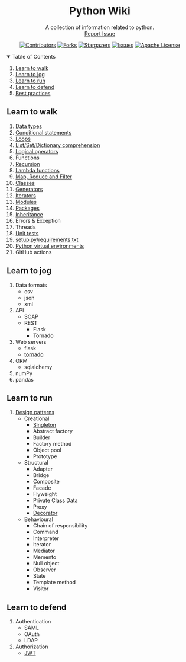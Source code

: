 <!-- PROJECT SHIELDS -->
<!--
*** I'm using markdown "reference style" links for readability.
*** Reference links are enclosed in brackets [ ] instead of parentheses ( ).
*** See the bottom of this document for the declaration of the reference variables
*** for contributors-url, forks-url, etc. This is an optional, concise syntax you may use.
*** https://www.markdownguide.org/basic-syntax/#reference-style-links
-->
<div align="center">
  <h1 align="center">Python Wiki</h1>
  <p align="center">
    A collection of information related to python.
    <br />
    <a href="https://github.com/pyPadaiyal/wiki/issues/new/choose">Report Issue</a>
  </p>

[![Contributors][contributors-shield]][contributors-url]
[![Forks][forks-shield]][forks-url]
[![Stargazers][stars-shield]][stars-url]
[![Issues][issues-shield]][issues-url]
[![Apache License][license-shield]][license-url] <br>
</div>

<!-- TABLE OF CONTENTS -->
<details open="open">
  <summary>Table of Contents</summary>
  <ol>
    <li><a href="#learn_to_walk">Learn to walk</a></li>
    <li><a href="#learn_to_jog">Learn to jog</a></li>
    <li><a href="#learn_to_run">Learn to run</a></li>
    <li><a href="#learn_to_defend">Learn to defend</a></li>
    <li><a href="best_practices.md">Best practices</a></li>
  </ol>
</details>

## Learn to walk
1. [Data types](wiki/datatypes/datatypes.py)
2. [Conditional statements](wiki/conditions)
3. [Loops](wiki/loops/loops.py)
4. [List/Set/Dictionary comprehension](wiki/loops/loops.py)
5. [Logical operators](wiki/conditions/logical_operators.py)
6. Functions
7. [Recursion](wiki/loops/recursion.py)
8. [Lambda functions](wiki/general/lambdas.py)
9. [Map, Reduce and Filter](wiki/general/map_filter_reduce.py)
10. [Classes](wiki/general/classes.py)
11. [Generators](wiki/loops/generator.py)
12. [Iterators](wiki/loops/iterator.py)
13. [Modules](wiki/packages_and_modules/modules.py)
14. [Packages](wiki/packages_and_modules/import.py)
15. [Inheritance](wiki/inheritance)
16. Errors & Exception
17. Threads
18. [Unit tests](wiki/unit_tests)
19. [setup.py](setup.py)/[requirements.txt](requirements.txt)
20. [Python virtual environments](https://docs.python.org/3/tutorial/venv.html)
21. GitHub actions

## Learn to jog
1. Data formats
   - csv
   - json
   - xml
2. API
   - SOAP
   - REST
     - Flask
     - Tornado
3. Web servers
   - flask
   - [tornado](wiki/rest/tornado.py)
4. ORM
   - sqlalchemy
5. numPy
6. pandas

## Learn to run
1. [Design patterns](wiki/design_patterns)
    - Creational
      - [Singleton](wiki/design_patterns/singleton.py)
      - Abstract factory
      - Builder
      - Factory method
      - Object pool
      - Prototype
    - Structural
      - Adapter
      - Bridge
      - Composite
      - Facade
      - Flyweight
      - Private Class Data
      - Proxy
      - [Decorator](wiki/design_patterns/decorator.py)
    - Behavioural
      - Chain of responsibility
      - Command
      - Interpreter
      - Iterator
      - Mediator
      - Memento
      - Null object
      - Observer
      - State
      - Template method
      - Visitor

## Learn to defend
1. Authentication
   - SAML
   - OAuth
   - LDAP
2. Authorization
   - [JWT](wiki/security/authorization/jwt_sample.py)

[contributors-shield]: https://img.shields.io/github/contributors/pyPadaiyal/wiki.svg?style=for-the-badge
[contributors-url]: https://github.com/pyPadaiyal/wiki/graphs/contributors
[forks-shield]: https://img.shields.io/github/forks/pyPadaiyal/wiki.svg?style=for-the-badge
[forks-url]: https://github.com/pyPadaiyal/wiki/graphs/network/members
[stars-shield]: https://img.shields.io/github/stars/pyPadaiyal/wiki.svg?style=for-the-badge
[stars-url]: https://github.com/pyPadaiyal/wiki/stargazers
[issues-shield]: https://img.shields.io/github/issues/pyPadaiyal/wiki.svg?style=for-the-badge
[issues-url]: https://github.com/pyPadaiyal/wiki/issues
[license-shield]: https://img.shields.io/github/license/pyPadaiyal/wiki.svg?style=for-the-badge
[license-url]: https://github.com/pyPadaiyal/wiki/blob/master/LICENSE
[product-screenshot]: images/screenshot.png
